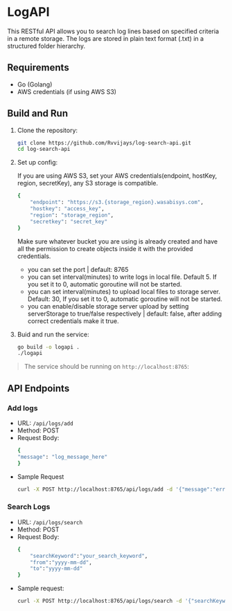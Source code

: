 # LogAPI

This RESTful API allows you to search log lines based on specified criteria in a remote storage. The logs are stored in plain text format (.txt) in a structured folder hierarchy.

## Requirements

- Go (Golang)
- AWS credentials (if using AWS S3)

## Build and Run

1. Clone the repository:

   ```bash
   git clone https://github.com/Rvvijays/log-search-api.git
   cd log-search-api


2. Set up config:

    If you are using AWS S3, set your AWS credentials(endpoint, hostKey, region, secretKey), any S3 storage is compatible.
    ```bash
    {
        "endpoint": "https://s3.{storage_region}.wasabisys.com",
        "hostkey": "access_key",
        "region": "storage_region",
        "secretkey": "secret_key"
    }
    ```
    Make sure whatever bucket you are using is already created and have all the permission to create objects inside it with the provided credentials.
    - you can set the port | default: 8765
    - you can set interval(minutes) to write logs in local file. Default 5. If you set it to 0, automatic goroutine will not be started.
    - you can set interval(minutes) to upload local files to storage server. Default: 30, If you set it to 0, automatic goroutine will not be started.
    - you can enable/disable storage server upload by setting serverStorage to true/false respectively | default: false, after adding correct credentials make it true.

3. Buid and run the service:
    ```bash
    go build -o logapi .
    ./logapi

> The service should be running on `http://localhost:8765`:

## API Endpoints
### Add logs
- URL: `/api/logs/add`
- Method: POST
- Request Body:
    ```bash
    {
    "message": "log_message_here"
    }
- Sample Request
    ```bash
    curl -X POST http://localhost:8765/api/logs/add -d '{"message":"error: getting error in file opening."}'

### Search Logs
- URL: `/api/logs/search`
- Method: POST
- Request Body:
    ```bash
    {
        "searchKeyword":"your_search_keyword",
        "from":"yyyy-mm-dd",
        "to":"yyyy-mm-dd"
    }
- Sample request:
    ```bash
    curl -X POST http://localhost:8765/api/logs/search -d '{"searchKeyword":"error","from":"2024-04-01","to":"2024-04-01"}'




